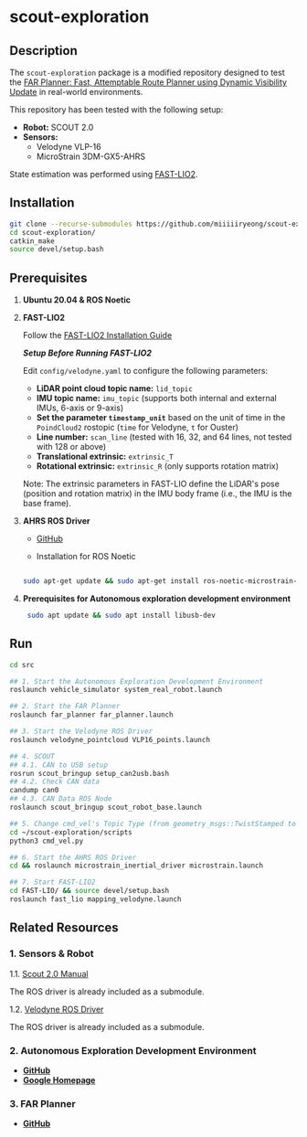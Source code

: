 # scout-exploration

## Description

The `scout-exploration` package is a modified repository designed to test the [FAR Planner: Fast, Attemptable Route Planner using Dynamic Visibility Update](https://github.com/MichaelFYang/far_planner.git) in real-world environments.

This repository has been tested with the following setup:

- **Robot:** SCOUT 2.0
- **Sensors:**
    - Velodyne VLP-16
    - MicroStrain 3DM-GX5-AHRS

State estimation was performed using [FAST-LIO2](https://github.com/hku-mars/FAST_LIO.git).

## Installation

```bash
git clone --recurse-submodules https://github.com/miiiiiryeong/scout-exploration.git
cd scout-exploration/
catkin_make
source devel/setup.bash
```

## Prerequisites

1. **Ubuntu 20.04 & ROS Noetic**
2. **FAST-LIO2**
    
    Follow the [FAST-LIO2 Installation Guide](https://github.com/hku-mars/FAST_LIO.git)
    
    ***Setup Before Running FAST-LIO2***
    
    Edit `config/velodyne.yaml` to configure the following parameters:
    
    - **LiDAR point cloud topic name:** `lid_topic`
    - **IMU topic name:** `imu_topic` (supports both internal and external IMUs, 6-axis or 9-axis)
    - **Set the parameter `timestamp_unit`** based on the unit of time in the `PoindCloud2` rostopic (`time` for Velodyne, `t` for Ouster)
    - **Line number:** `scan_line` (tested with 16, 32, and 64 lines, not tested with 128 or above)
    - **Translational extrinsic:** `extrinsic_T`
    - **Rotational extrinsic:** `extrinsic_R` (only supports rotation matrix)
    
    Note: The extrinsic parameters in FAST-LIO define the LiDAR's pose (position and rotation matrix) in the IMU body frame (i.e., the IMU is the base frame).
    
3. **AHRS ROS Driver**
    
    - [GitHub](https://github.com/LORD-MicroStrain/microstrain_inertial)
    
    - Installation for ROS Noetic
    
    ```bash
    
    sudo apt-get update && sudo apt-get install ros-noetic-microstrain-inertial-driver

    ```
4. **Prerequisites for Autonomous exploration development environment**
   ```bash
    sudo apt update && sudo apt install libusb-dev

    ```

## Run

```bash
cd src

## 1. Start the Autonomous Exploration Development Environment
roslaunch vehicle_simulator system_real_robot.launch

## 2. Start the FAR Planner
roslaunch far_planner far_planner.launch

## 3. Start the Velodyne ROS Driver
roslaunch velodyne_pointcloud VLP16_points.launch

## 4. SCOUT
## 4.1. CAN to USB setup
rosrun scout_bringup setup_can2usb.bash
## 4.2. Check CAN data
candump can0
## 4.3. CAN Data ROS Node
roslaunch scout_bringup scout_robot_base.launch

## 5. Change cmd_vel's Topic Type (from geometry_msgs::TwistStamped to geometry_msgs::Twist)
cd ~/scout-exploration/scripts
python3 cmd_vel.py

## 6. Start the AHRS ROS Driver
cd && roslaunch microstrain_inertial_driver microstrain.launch

## 7. Start FAST-LIO2
cd FAST-LIO/ && source devel/setup.bash
roslaunch fast_lio mapping_velodyne.launch
```

## Related Resources

### 1. Sensors & Robot

1.1. [Scout 2.0 Manual](https://docs.roas.co.kr/_downloads/c7772e0bb1e61af1b52371f2309a2907/Scout_2.0_User_Manual.pdf)

The ROS driver is already included as a submodule.

1.2. [Velodyne ROS Driver](https://github.com/ros-drivers/velodyne.git)

The ROS driver is already included as a submodule.

### 2. Autonomous Exploration Development Environment

- [**GitHub**](https://github.com/HongbiaoZ/autonomous_exploration_development_environment)
- [**Google Homepage**](https://github.com/HongbiaoZ/autonomous_exploration_development_environment)

### 3. FAR Planner

- [**GitHub**](https://github.com/HongbiaoZ/autonomous_exploration_development_environment)
